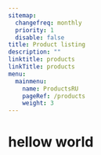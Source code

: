 ```yaml
---
sitemap:
  changefreq: monthly
  priority: 1
  disable: false
title: Product listing
description: ""
linktitle: products
linkTitle: products
menu:
  mainmenu:
    name: ProductsRU
    pageRef: /products
    weight: 3
---
```


# hellow world

